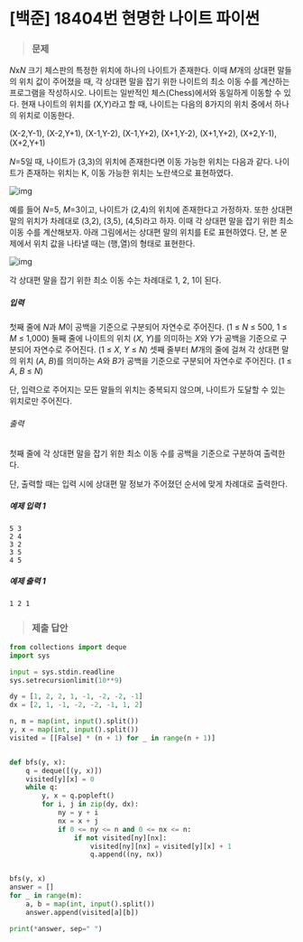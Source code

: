 # [백준] 18404번 현명한 나이트 파이썬

> ### 문제

*N*x*N* 크기 체스판의 특정한 위치에 하나의 나이트가 존재한다. 이때 *M*개의 상대편 말들의 위치 값이 주어졌을 때, 각 상대편 말을 잡기 위한 나이트의 최소 이동 수를 계산하는 프로그램을 작성하시오.
나이트는 일반적인 체스(Chess)에서와 동일하게 이동할 수 있다. 현재 나이트의 위치를 (X,Y)라고 할 때, 나이트는 다음의 8가지의 위치 중에서 하나의 위치로 이동한다.

(X-2,Y-1), (X-2,Y+1), (X-1,Y-2), (X-1,Y+2), (X+1,Y-2), (X+1,Y+2), (X+2,Y-1), (X+2,Y+1)

*N*=5일 때, 나이트가 (3,3)의 위치에 존재한다면 이동 가능한 위치는 다음과 같다. 나이트가 존재하는 위치는 K, 이동 가능한 위치는 노란색으로 표현하였다.

![img](https://upload.acmicpc.net/c7151652-6239-4a9c-94e9-281500d10b50/-/preview/)

예를 들어 *N*=5, *M*=3이고, 나이트가 (2,4)의 위치에 존재한다고 가정하자. 또한 상대편 말의 위치가 차례대로 (3,2), (3,5), (4,5)라고 하자. 이때 각 상대편 말을 잡기 위한 최소 이동 수를 계산해보자. 아래 그림에서는 상대편 말의 위치를 E로 표현하였다. 단, 본 문제에서 위치 값을 나타낼 때는 (행,열)의 형태로 표현한다.

![img](https://upload.acmicpc.net/59cccc8b-ba1a-4409-930c-2d50e63c1faf/-/preview/)

각 상대편 말을 잡기 위한 최소 이동 수는 차례대로 1, 2, 1이 된다.

##### 입력

첫째 줄에 *N*과 *M*이 공백을 기준으로 구분되어 자연수로 주어진다. (1 ≤ *N* ≤ 500, 1 ≤ *M* ≤ 1,000) 둘째 줄에 나이트의 위치 (*X*, *Y*)를 의미하는 *X*와 *Y*가 공백을 기준으로 구분되어 자연수로 주어진다. (1 ≤ *X*, *Y* ≤ *N*) 셋째 줄부터 *M*개의 줄에 걸쳐 각 상대편 말의 위치 (*A*, *B*)를 의미하는 *A*와 *B*가 공백을 기준으로 구분되어 자연수로 주어진다. (1 ≤ *A*, *B* ≤ *N*)

단, 입력으로 주어지는 모든 말들의 위치는 중복되지 않으며, 나이트가 도달할 수 있는 위치로만 주어진다.

###### 출력

첫째 줄에 각 상대편 말을 잡기 위한 최소 이동 수를 공백을 기준으로 구분하여 출력한다.

단, 출력할 때는 입력 시에 상대편 말 정보가 주어졌던 순서에 맞게 차례대로 출력한다.

##### 예제 입력 1

```
5 3
2 4
3 2
3 5
4 5
```

##### 예제 출력 1

```
1 2 1
```

> ### 제출 답안

```python
from collections import deque
import sys

input = sys.stdin.readline
sys.setrecursionlimit(10**9)

dy = [1, 2, 2, 1, -1, -2, -2, -1]
dx = [2, 1, -1, -2, -2, -1, 1, 2]

n, m = map(int, input().split())
y, x = map(int, input().split())
visited = [[False] * (n + 1) for _ in range(n + 1)]


def bfs(y, x):
    q = deque([(y, x)])
    visited[y][x] = 0
    while q:
        y, x = q.popleft()
        for i, j in zip(dy, dx):
            ny = y + i
            nx = x + j
            if 0 <= ny <= n and 0 <= nx <= n:
                if not visited[ny][nx]:
                    visited[ny][nx] = visited[y][x] + 1
                    q.append((ny, nx))


bfs(y, x)
answer = []
for _ in range(m):
    a, b = map(int, input().split())
    answer.append(visited[a][b])

print(*answer, sep=" ")
```